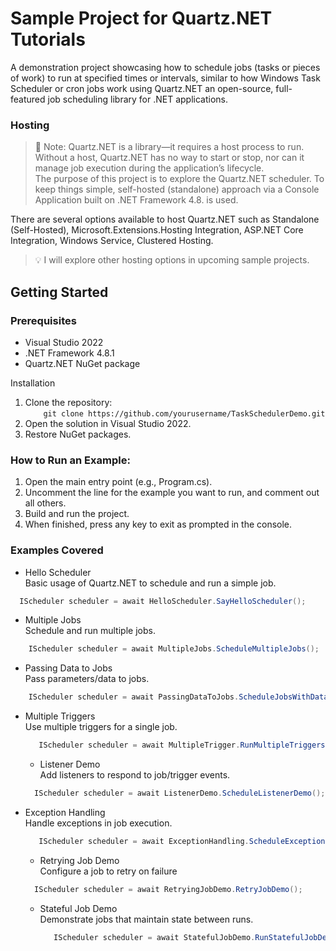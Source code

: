 # Sample Project for Quartz.NET Tutorials

A demonstration project showcasing how to schedule jobs (tasks or pieces of work) to run at specified times or intervals, similar to how Windows Task Scheduler or cron jobs work using Quartz.NET an open-source, full-featured job scheduling library for .NET applications.

### Hosting

> 📌 Note: Quartz.NET is a library—it requires a host process to run. Without a host, Quartz.NET has no way to start or stop, nor can it manage job execution during the application’s lifecycle.<br>
The purpose of this project is to explore the Quartz.NET scheduler. To keep things simple, self-hosted (standalone) approach via a Console Application built on .NET Framework 4.8. is used.

There are several options available to host Quartz.NET such as Standalone (Self-Hosted), Microsoft.Extensions.Hosting Integration, ASP.NET Core Integration, Windows Service, Clustered Hosting.

> 💡 I will explore other hosting options in upcoming sample projects.

## Getting Started

### Prerequisites

- Visual Studio 2022
- .NET Framework 4.8.1
- Quartz.NET NuGet package

Installation
1.	Clone the repository:<br>
 `     git clone https://github.com/yourusername/TaskSchedulerDemo.git
  	`
2.	Open the solution in Visual Studio 2022.
3.	Restore NuGet packages.

### How to Run an Example:

1. Open the main entry point (e.g., Program.cs).
2. Uncomment the line for the example you want to run, and comment out all others.
3. Build and run the project.
4. When finished, press any key to exit as prompted in the console.

### Examples Covered

- Hello Scheduler <br>
  Basic usage of Quartz.NET to schedule and run a simple job.
  
```csharp
  IScheduler scheduler = await HelloScheduler.SayHelloScheduler();
```

- Multiple Jobs <br>
  Schedule and run multiple jobs.
  
```csharp
    IScheduler scheduler = await MultipleJobs.ScheduleMultipleJobs();
```
- Passing Data to Jobs <br>
  Pass parameters/data to jobs.
  
```csharp
    IScheduler scheduler = await PassingDataToJobs.ScheduleJobsWithData();
```

- Multiple Triggers <br>
  Use multiple triggers for a single job.

  ```csharp
     IScheduler scheduler = await MultipleTrigger.RunMultipleTriggers();
  ```

  - Listener Demo <br>
   Add listeners to respond to job/trigger events.

  ```csharp
    IScheduler scheduler = await ListenerDemo.ScheduleListenerDemo();
  ```
- Exception Handling <br>
  Handle exceptions in job execution.

  ```csharp
     IScheduler scheduler = await ExceptionHandling.ScheduleExceptionHandlingDemo();
  ```

  - Retrying Job Demo <br>
   Configure a job to retry on failure

   ```csharp
     IScheduler scheduler = await RetryingJobDemo.RetryJobDemo();
  ```

  - Stateful Job Demo <br>
    Demonstrate jobs that maintain state between runs.

    ```csharp
       IScheduler scheduler = await StatefulJobDemo.RunStatefulJobDemo();
    ```
   
  
